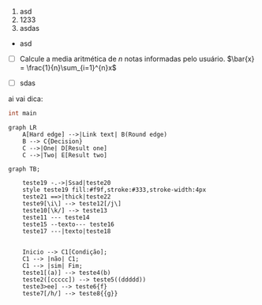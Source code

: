 1. asd
2. 1233
3. asdas

- asd


- [ ] Calcule a media aritmética de $n$ notas informadas pelo usuário. $\bar{x} = \frac{1}{n}\sum_{i=1}^{n}x$



- [ ] sdas 

ai vai dica: 
```c
int main

```

```mermaid
graph LR
    A[Hard edge] -->|Link text| B(Round edge)
    B --> C{Decision}
    C -->|One| D[Result one]
    C -->|Two| E[Result two]
```
```mermaid
graph TB;

    teste19 -.->|Ssad|teste20
    style teste19 fill:#f9f,stroke:#333,stroke-width:4px
    teste21 ==>|thick|teste22
    teste9[\i\] --> teste12[/j\]
    teste10[\k/] --> teste13
    teste11 --- teste14
    teste15 --texto--- teste16
    teste17 ---|texto|teste18
    

    Inicio --> C1[Condição];
    C1 --> |não| C1;
    C1 --> |sim| Fim;
    teste1[(a)] --> teste4(b)
    teste2([ccccc]) --> teste5((ddddd))
    teste3>ee] --> teste6{f}
    teste7[/h/] --> teste8{{g}}
```